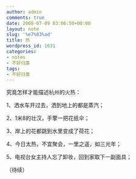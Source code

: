 ```yaml
---
author: admin
comments: true
date: 2008-07-09 03:06:50+00:00
layout: note
slug: '%e7%83%ad'
title: 热
wordpress_id: 1631
categories:
- notes
- 不好归类
tags:
- 不好归类
---
```


究竟怎样才能描述杭州的火热：

1、洒水车开过去，洒到地上的都是蒸汽；

2、1米8的壮汉，手擎一把花纸伞；

3、岸上的花都跳到水里变成了荷花；

4、今日太热，不宜聚会，一里之遥，如三光年；

5、电视台女主持人忘了卸妆，回到家取下一副面具；

（待续）
